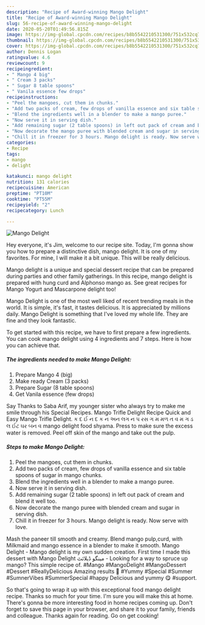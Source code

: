 ```yaml
---
description: "Recipe of Award-winning Mango Delight"
title: "Recipe of Award-winning Mango Delight"
slug: 56-recipe-of-award-winning-mango-delight
date: 2020-05-20T01:49:56.815Z
image: https://img-global.cpcdn.com/recipes/b8b5542210531300/751x532cq70/mango-delight-recipe-main-photo.jpg
thumbnail: https://img-global.cpcdn.com/recipes/b8b5542210531300/751x532cq70/mango-delight-recipe-main-photo.jpg
cover: https://img-global.cpcdn.com/recipes/b8b5542210531300/751x532cq70/mango-delight-recipe-main-photo.jpg
author: Dennis Logan
ratingvalue: 4.6
reviewcount: 9
recipeingredient:
- " Mango 4 big"
- " Cream 3 packs"
- " Sugar 8 table spoons"
- " Vanila essence few drops"
recipeinstructions:
- "Peel the mangoes, cut them in chunks."
- "Add two packs of cream, few drops of vanilla essence and six table spoons of sugar in mango chunks."
- "Blend the ingredients well in a blender to make a mango puree."
- "Now serve it in serving dish."
- "Add remaining sugar (2 table spoons) in left out pack of cream and blend it well too."
- "Now decorate the mango puree with blended cream and sugar in serving dish."
- "Chill it in freezer for 3 hours. Mango delight is ready. Now serve with love."
categories:
- Recipe
tags:
- mango
- delight

katakunci: mango delight 
nutrition: 131 calories
recipecuisine: American
preptime: "PT10M"
cooktime: "PT55M"
recipeyield: "2"
recipecategory: Lunch

---
```



![Mango Delight](https://img-global.cpcdn.com/recipes/b8b5542210531300/751x532cq70/mango-delight-recipe-main-photo.jpg)

Hey everyone, it's Jim, welcome to our recipe site. Today, I'm gonna show you how to prepare a distinctive dish, mango delight. It is one of my favorites. For mine, I will make it a bit unique. This will be really delicious.

Mango delight is a unique and special dessert recipe that can be prepared during parties and other family gatherings. In this recipe, mango delight is prepared with hung curd and Alphonso mango as. See great recipes for Mango Yogurt and Mascarpone delight too!

Mango Delight is one of the most well liked of recent trending meals in the world. It is simple, it's fast, it tastes delicious. It is appreciated by millions daily. Mango Delight is something that I've loved my whole life. They are fine and they look fantastic.


To get started with this recipe, we have to first prepare a few ingredients. You can cook mango delight using 4 ingredients and 7 steps. Here is how you can achieve that.

<!--inarticleads1-->

##### The ingredients needed to make Mango Delight:

1. Prepare  Mango 4 (big)
1. Make ready  Cream (3 packs)
1. Prepare  Sugar (8 table spoons)
1. Get  Vanila essence (few drops)


Say Thanks to Saba Arif, my younger sister who always try to make me smile through his Special Recipes. Mango Trifle Delight Recipe Quick and Easy Mango Trifle Delight. ક દ ઈ ન દ ક ન અન લગ ન પ રસ ગ મ મળ ત વ મ ગ ડ લ ઈટ ઘર બન વ mango delight food shyama. Press to make sure the excess water is removed. Peel off skin of the mango and take out the pulp. 

<!--inarticleads2-->

##### Steps to make Mango Delight:

1. Peel the mangoes, cut them in chunks.
1. Add two packs of cream, few drops of vanilla essence and six table spoons of sugar in mango chunks.
1. Blend the ingredients well in a blender to make a mango puree.
1. Now serve it in serving dish.
1. Add remaining sugar (2 table spoons) in left out pack of cream and blend it well too.
1. Now decorate the mango puree with blended cream and sugar in serving dish.
1. Chill it in freezer for 3 hours. Mango delight is ready. Now serve with love.


Mash the paneer till smooth and creamy. Blend mango pulp,curd, with Milkmaid and mango essence in a blender to make it smooth. Mango Delight - Mango delight is my own sudden creation. First time I made this dessert with Mango Delight مینگو ڈیلائٹ - Looking for a way to spruce up mango? This simple recipe of. #Mango #MangoDelight #MangoDessert #Dessert #ReallyDelicious Amazing results 👏 #Yummy #Special #Summer #SumnerVibes #SummerSpecial #happy Delicious and yummy 😋 #support. 

So that's going to wrap it up with this exceptional food mango delight recipe. Thanks so much for your time. I'm sure you will make this at home. There's gonna be more interesting food in home recipes coming up. Don't forget to save this page in your browser, and share it to your family, friends and colleague. Thanks again for reading. Go on get cooking!
